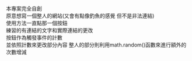本專案完全自創<br>
原意想寫一個整人的網站(又會有點像釣魚的感覺 但不是非法連結)<br>
使用方法一直點那一個按鈕<br>
練習的有連結的文字和實際連結的更改<br>
按鈕作為觸發事件的計數<br>
並依照計數來更改部分內容
整人的部分則利用math.random()函數來進行額外的次數增減
